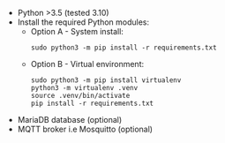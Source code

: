- Python >3.5 (tested 3.10)
- Install the required Python modules:
    - Option A - System install:
        ```
        sudo python3 -m pip install -r requirements.txt
        ```
    - Option B - Virtual environment:
        ```
        sudo python3 -m pip install virtualenv
        python3 -m virtualenv .venv
        source .venv/bin/activate
        pip install -r requirements.txt
        ```
- MariaDB database (optional)
- MQTT broker i.e Mosquitto (optional)
